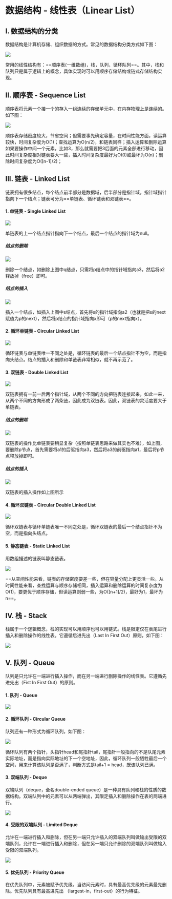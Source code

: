 # 数据结构 - 线性表（Linear List）

## I. 数据结构的分类

数据结构是计算机存储、组织数据的方式。常见的数据结构分类方式如下图：

![](DataStructure-Summary.png)

常用的线性结构有：==顺序表(一维数组)，栈，队列，循环队列==。其中，栈和队列只是属于逻辑上的概念，具体实现时可以用顺序存储结构或链式存储结构实现。

## II. 顺序表 - Sequence List

顺序表将元素一个接一个的存入一组连续的存储单元中，在内存物理上是连续的。如下图：

![](DataStructure-SequenceList.png)

顺序表存储密度较大，节省空间；但需要事先确定容量，在时间性能方面，读运算较快，时间复杂度为O(1)；查找运算为O(n/2)，和链表同样；插入运算和删除运算如果要操作中间一个元素，比如3，那么就需要把3后面的元素全部进行移动，因此时间复杂度相对链表要大一些，插入时间复杂度最好为O(0)或最坏为O(n)；删除时间复杂度为O([n-1]/2)；

## III. 链表 - Linked List

链表拥有很多结点，每个结点前半部分是数据域，后半部分是指针域，指针域指针指向下一个结点；链表可分为==单链表、循环链表和双链表==。

#### 1. 单链表 - Single Linked List

![](DataStructure-SingleLinkedList-1.png)

单链表的上一个结点指针指向下一个结点，最后一个结点的指针域为null。

##### 结点的删除

![](DataStructure-SingleLinkedList-2.png)

删除一个结点，如删除上图中q结点，只需将p结点中的指针域指向a3，然后将a2释放掉（free）即可。

##### 结点的插入

![](DataStructure-SingleLinkedList-3.png)

插入一个结点，如插入上图中s结点，首先将s的指针域指向a2（也就是把s的next赋值为p的next），然后将p结点的指针域指向x即可（p的next指向x）。

#### 2. 循环单链表 - Circular Linked List

![](DataStructure-CircularLinkedList.png)

循环链表与单链表唯一不同之处是，循环链表的最后一个结点指针不为空，而是指向头结点。结点的插入和删除和单链表非常相似，就不再示范了。

#### 3. 双链表 - Double Linked List

![](DataStructure-DoubleLinkedList-1.png)

双链表拥有一前一后两个指针域，从两个不同的方向把链表连接起来，如此一来，从两个不同的方向形成了两条链，因此成为双链表。因此，双链表的灵活度要大于单链表。

##### 结点的删除

![](DataStructure-DoubleLinkedList-2.png)

双链表的操作比单链表要稍显复杂（按照单链表思路来做其实也不难），如上图，要删除p节点，首先需要将a1的后驱指向a3，然后将a3的前驱指向a1，最后将p节点释放掉即可。

##### 结点的插入

![](DataStructure-DoubleLinkedList-3.png)

双链表的插入操作如上图所示

#### 4. 循环双链表 - Circular Double Linked List

![](DataStructure-CircularDoubleLinkedList.png)

循环双链表与循环单链表唯一不同之处是，循环双链表的最后一个结点指针不为空，而是指向头结点。

#### 5. 静态链表 - Static Linked List
用数组描述的链表叫静态链表。

![](DataStructure-StaticLinkedList.png)

==从空间性能来看，链表的存储密度要差一些，但在容量分配上更灵活一些。从时间性能来看，查找运算与顺序存储相同，插入运算和删除运算的时间复杂度为O(1)，要更优于顺序存储，但读运算则弱一些，为O([n+1]/2)，最好为1，最坏为n==。

## IV. 栈 - Stack

栈属于一个逻辑概念，栈的实现可以用顺序也可以用链式。栈是限定仅在表尾进行插入和删除操作的线性表。它遵循后进先出（Last In First Out）原则，如下图：

![](DataStructure-Stack.png)

## V. 队列 - Queue

队列是只允许在一端进行插入操作，而在另一端进行删除操作的线性表。它遵循先进先出（Fist In First Out）的原则。

#### 1. 队列 - Queue

![](DataStructure-Queue.png)

#### 2. 循环队列 - Circular Queue

队列还有一种形式为循环队列，如下图：

![](DataStructure-CircularQueue.jpg)

循环队列有两个指针，头指针head和尾指针tail，尾指针一般指向的不是队尾元素实际地址，而是指向实际地址的下一个空地址，因此，循环队列一般牺牲最后一个空间，用来计算该队列是否满了，判断方式是tail+1 = head，既该队列已满。

#### 3. 双端队列 - Deque

双端队列（deque，全名double-ended queue）是一种具有队列和栈的性质的数据结构。双端队列中的元素可以从两端弹出，其限定插入和删除操作在表的两端进行。

![](DataStructure-Deque.png)

#### 4. 受限的双端队列 - Limited Deque

允许在一端进行插入和删除，但在另一端只允许插入的双端队列叫做输出受限的双端队列，允许在一端进行插入和删除，但在另一端只允许删除的双端队列叫做输入受限的双端队列。

![](DataStructure-LimitedDeque.jpg)

#### 5. 优先队列 - Priority Queue

在优先队列中，元素被赋予优先级。当访问元素时，具有最高优先级的元素最先删除。优先队列具有最高进先出 （largest-in，first-out）的行为特征。
